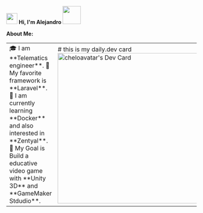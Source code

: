 <img src="https://github.com/TheDudeThatCode/TheDudeThatCode/blob/master/Assets/Hi.gif" width="29px"> **Hi, I'm Alejandro** <img src="https://github.com/TheDudeThatCode/TheDudeThatCode/blob/master/Assets/Developer.gif" width="48px">

**About Me:**
<table>
<tr>
  <td valign="center">
    🎓 I am **Telematics engineer**.
    📜 My favorite framework is **Laravel**.
    🤖 I am currently learning **Docker** and also interested in **Zentyal**.
    🎯 My Goal is Build a educative video game with **Unity 3D** and **GameMaker Stdudio**.
   </td>
<td >
# this is my daily.dev card
<a href="https://app.daily.dev/cheloavatar"><img src="https://api.daily.dev/devcards/441492a0baed4e48bddad4f6e3ee484f.png?r=gom" width="400" alt="cheloavatar's Dev Card"/></a>
  </td>
</tr>
</table>
